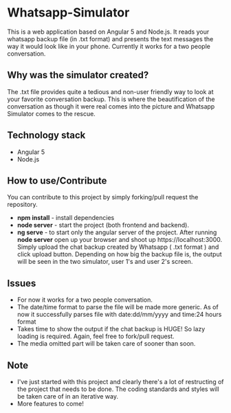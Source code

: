# Whatsapp-Simulator
This is a web application based on Angular 5 and Node.js. It reads your whatsapp backup file (in .txt format) and presents the text messages the way it would look like in your phone. Currently it works for a two people conversation.

## Why was the simulator created?
The .txt file provides quite a tedious and non-user friendly way to look at your favorite conversation backup. This is where the beautification of the conversation as though it were real comes into the picture and Whatsapp Simulator comes to the rescue.

## Technology stack
* Angular 5
* Node.js

## How to use/Contribute
You can contribute to this project by simply forking/pull request the repository.
* **npm install** - install dependencies
* **node server** - start the project (both frontend and backend).
* **ng serve** - to start only the angular server of the project.
After running **node server** open up your browser and shoot up https://localhost:3000.
Simply upload the chat backup created by Whatsapp ( .txt format ) and click upload button. Depending on how big the backup file is, the output will be seen in the two simulator, user 1's and user 2's screen.

## Issues
* For now it works for a two people conversation.
* The date/time format to parse the file will be made more generic. As of now it successfully parses file with date:dd/mm/yyyy and time:24 hours format
* Takes time to show the output if the chat backup is HUGE! So lazy loading is required. Again, feel free to fork/pull request.
* The media omitted part will be taken care of sooner than soon.

## Note
* I've just started with this project and clearly there's a lot of restructing of the project that needs to be done. The coding standards and styles will be taken care of in an iterative way.
* More features to come!
